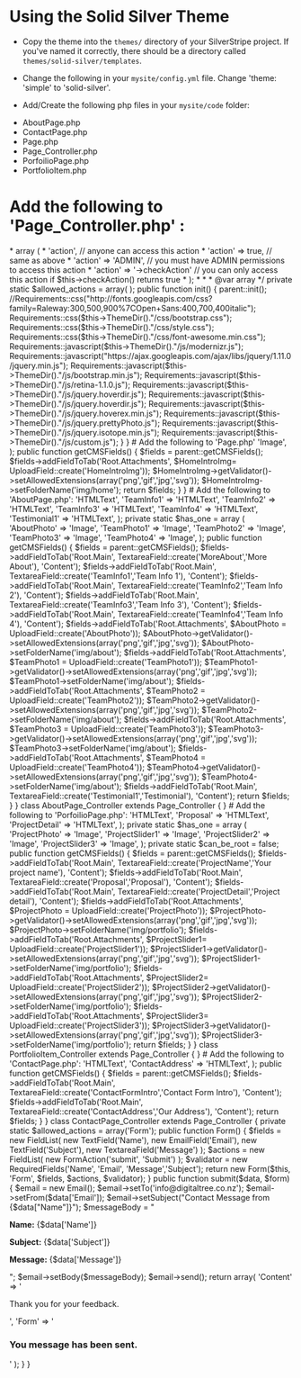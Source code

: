 # Using the Solid Silver Theme

 * Copy the theme into the `themes/` directory of your SilverStripe project.  If you've named it correctly, there should be a directory called `themes/solid-silver/templates`.
 
 * Change the following in your `mysite/config.yml` file.  Change 'theme: 'simple' to 'solid-silver'.
 
 * Add/Create the following  php files in your `mysite/code` folder: 
 
 - AboutPage.php
 - ContactPage.php
 - Page.php
 - Page_Controller.php
 - PorfoilioPage.php
 - PortfolioItem.php
 


# Add the following to 'Page_Controller.php' : 


<?php

class Page_Controller extends ContentController
{
    /**
     * An array of actions that can be accessed via a request. Each array element should be an action name, and the
     * permissions or conditions required to allow the user to access it.
     *
     * <code>
     * array (
     *     'action', // anyone can access this action
     *     'action' => true, // same as above
     *     'action' => 'ADMIN', // you must have ADMIN permissions to access this action
     *     'action' => '->checkAction' // you can only access this action if $this->checkAction() returns true
     * );
     * </code>
     *
     * @var array
     */
    private static $allowed_actions = array(
    );


    
 public function init() {   
  parent::init();
  //Requirements::css("http://fonts.googleapis.com/css?family=Raleway:300,500,900%7COpen+Sans:400,700,400italic");
  Requirements::css($this->ThemeDir()."/css/bootstrap.css");
  Requirements::css($this->ThemeDir()."/css/style.css");
  Requirements::css($this->ThemeDir()."/css/font-awesome.min.css");
  Requirements::javascript($this->ThemeDir()."/js/modernizr.js");
  Requirements::javascript("https://ajax.googleapis.com/ajax/libs/jquery/1.11.0/jquery.min.js");
  Requirements::javascript($this->ThemeDir()."/js/bootstrap.min.js");
  Requirements::javascript($this->ThemeDir()."/js/retina-1.1.0.js");
  Requirements::javascript($this->ThemeDir()."/js/jquery.hoverdir.js");
  Requirements::javascript($this->ThemeDir()."/js/jquery.hoverdir.js");
  Requirements::javascript($this->ThemeDir()."/js/jquery.hoverex.min.js");
  Requirements::javascript($this->ThemeDir()."/js/jquery.prettyPhoto.js");
  Requirements::javascript($this->ThemeDir()."/js/jquery.isotope.min.js");
  Requirements::javascript($this->ThemeDir()."/js/custom.js");   
}
   
    
}


# Add the following to 'Page.php'


<?php

class Page extends SiteTree
{
    
    private static $db = array(
       
    );

    private static $has_one = array(
    'HomeIntroImg' => 'Image',
    );
    
 
    
public function getCMSFields() {
    
$fields = parent::getCMSFields();
   
    
    $fields->addFieldToTab('Root.Attachments', $HomeIntroImg= UploadField::create('HomeIntroImg'));
    $HomeIntroImg->getValidator()->setAllowedExtensions(array('png','gif','jpg','svg'));
    $HomeIntroImg->setFolderName('img/home');
    

    
return $fields;
    
}    
    
    
}



# Add the following to 'AboutPage.php':

<?php
    
class AboutPage extends Page {
    
private static $db = array(
  'MoreAbout' => 'HTMLText',
  'TeamInfo1' => 'HTMLText',
  'TeamInfo2' => 'HTMLText',
  'TeamInfo3' => 'HTMLText',
  'TeamInfo4' => 'HTMLText',
  'Testimonial1' => 'HTMLText',     
);
    
private static $has_one = array (
    'AboutPhoto' => 'Image',
    'TeamPhoto1' => 'Image',
    'TeamPhoto2' => 'Image',
    'TeamPhoto3' => 'Image',   
    'TeamPhoto4' => 'Image',    
);     
    
public function getCMSFields() {
    
$fields = parent::getCMSFields();
    
    $fields->addFieldToTab('Root.Main', TextareaField::create('MoreAbout','More About'), 'Content'); 
    $fields->addFieldToTab('Root.Main', TextareaField::create('TeamInfo1','Team Info 1'), 'Content'); 
    $fields->addFieldToTab('Root.Main', TextareaField::create('TeamInfo2','Team Info 2'), 'Content'); 
    $fields->addFieldToTab('Root.Main', TextareaField::create('TeamInfo3','Team Info 3'), 'Content'); 
    $fields->addFieldToTab('Root.Main', TextareaField::create('TeamInfo4','Team Info 4'), 'Content');       
    
    $fields->addFieldToTab('Root.Attachments', $AboutPhoto = UploadField::create('AboutPhoto'));
    $AboutPhoto->getValidator()->setAllowedExtensions(array('png','gif','jpg','svg'));
    $AboutPhoto->setFolderName('img/about');
    
    $fields->addFieldToTab('Root.Attachments', $TeamPhoto1 = UploadField::create('TeamPhoto1'));
    $TeamPhoto1->getValidator()->setAllowedExtensions(array('png','gif','jpg','svg'));
    $TeamPhoto1->setFolderName('img/about');
    
    $fields->addFieldToTab('Root.Attachments', $TeamPhoto2 = UploadField::create('TeamPhoto2'));
    $TeamPhoto2->getValidator()->setAllowedExtensions(array('png','gif','jpg','svg'));
    $TeamPhoto2->setFolderName('img/about');    
    
    $fields->addFieldToTab('Root.Attachments', $TeamPhoto3 = UploadField::create('TeamPhoto3'));
    $TeamPhoto3->getValidator()->setAllowedExtensions(array('png','gif','jpg','svg'));
    $TeamPhoto3->setFolderName('img/about'); 
    
    $fields->addFieldToTab('Root.Attachments', $TeamPhoto4 = UploadField::create('TeamPhoto4'));
    $TeamPhoto4->getValidator()->setAllowedExtensions(array('png','gif','jpg','svg'));
    $TeamPhoto4->setFolderName('img/about');       
    
    $fields->addFieldToTab('Root.Main', TextareaField::create('Testimonial1','Testimonial'), 'Content');   
    
    
return $fields;
    
}  
    
}

class AboutPage_Controller extends Page_Controller {

}



# Add the following to 'PorfoilioPage.php':

<?php
    
class PortfolioPage extends Page {

    private static $allowed_children = array ('PortfolioItem');
    //private static $can_be_root = false;
    
}

class PortfolioPage_Controller extends Page_Controller {

}



# Add the following to 'PortfolioItem.php':

<?php
    
class PortfolioItem extends Page {

private static $db = array(
  'ProjectName' => 'HTMLText',
  'Proposal' => 'HTMLText',
  'ProjectDetail' => 'HTMLText',    

); 

private static $has_one = array (
    'ProjectPhoto' => 'Image',
    'ProjectSlider1' => 'Image',
    'ProjectSlider2' => 'Image',
    'ProjectSlider3' => 'Image',
);  
        
private static $can_be_root = false;
   
public function getCMSFields() {
$fields = parent::getCMSFields();
    
    $fields->addFieldToTab('Root.Main', TextareaField::create('ProjectName','Your project name'), 'Content'); 
    $fields->addFieldToTab('Root.Main', TextareaField::create('Proposal','Proposal'), 'Content');
    $fields->addFieldToTab('Root.Main', TextareaField::create('ProjectDetail','Project detail'), 'Content');
    
    $fields->addFieldToTab('Root.Attachments', $ProjectPhoto = UploadField::create('ProjectPhoto'));
    $ProjectPhoto->getValidator()->setAllowedExtensions(array('png','gif','jpg','svg'));
    $ProjectPhoto->setFolderName('img/portfolio');
    
    $fields->addFieldToTab('Root.Attachments', $ProjectSlider1= UploadField::create('ProjectSlider1'));
    $ProjectSlider1->getValidator()->setAllowedExtensions(array('png','gif','jpg','svg'));
    $ProjectSlider1->setFolderName('img/portfolio'); 
    
    $fields->addFieldToTab('Root.Attachments', $ProjectSlider2= UploadField::create('ProjectSlider2'));
    $ProjectSlider2->getValidator()->setAllowedExtensions(array('png','gif','jpg','svg'));
    $ProjectSlider2->setFolderName('img/portfolio'); 
    
    $fields->addFieldToTab('Root.Attachments', $ProjectSlider3= UploadField::create('ProjectSlider3'));
    $ProjectSlider3->getValidator()->setAllowedExtensions(array('png','gif','jpg','svg'));
    $ProjectSlider3->setFolderName('img/portfolio'); 
    
return $fields;
}  
    
    
    
}

class PortfolioItem_Controller extends Page_Controller {

}



# Add the following to 'ContactPage.php':

<?php
    
class ContactPage extends Page {
    
private static $db = array(
  'ContactFormIntro' => 'HTMLText',    
  'ContactAddress' => 'HTMLText',  
);   
    
    
public function getCMSFields() {
    
    $fields = parent::getCMSFields();
    $fields->addFieldToTab('Root.Main', TextareaField::create('ContactFormIntro','Contact Form Intro'), 'Content'); 
    $fields->addFieldToTab('Root.Main', TextareaField::create('ContactAddress','Our Address'), 'Content'); 


return $fields;
    
}  
    
}



class ContactPage_Controller extends Page_Controller {
    
    private static $allowed_actions = array('Form');
    public function Form() { 
        
        
        
        $fields = new FieldList( 
            new TextField('Name'), 
            new EmailField('Email'), 
            new TextField('Subject'), 
            new TextareaField('Message')
        ); 
        $actions = new FieldList( 
            new FormAction('submit', 'Submit') 
        ); 
     $validator = new RequiredFields('Name', 'Email', 'Message','Subject');
    return new Form($this, 'Form', $fields, $actions, $validator); 
    }
    
    public function submit($data, $form) { 
        $email = new Email(); 

        $email->setTo('info@digitaltree.co.nz'); 
        $email->setFrom($data['Email']); 
        $email->setSubject("Contact Message from {$data["Name"]}"); 

        $messageBody = " 
            <p><strong>Name:</strong> {$data['Name']}</p> 
            <p><strong>Subject:</strong> {$data['Subject']}</p> 
            <p><strong>Message:</strong> {$data['Message']}</p> 
        "; 
        $email->setBody($messageBody); 
        $email->send(); 
        return array(
            'Content' => '<p>Thank you for your feedback.</p>',
            'Form' => '<h3>You message has been sent.</h3>'
        );
    }
    
}

